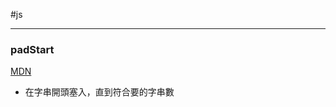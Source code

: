 #js 

---

### padStart
[MDN](https://developer.mozilla.org/zh-TW/docs/Web/JavaScript/Reference/Global_Objects/String/padStart)
- 在字串開頭塞入，直到符合要的字串數